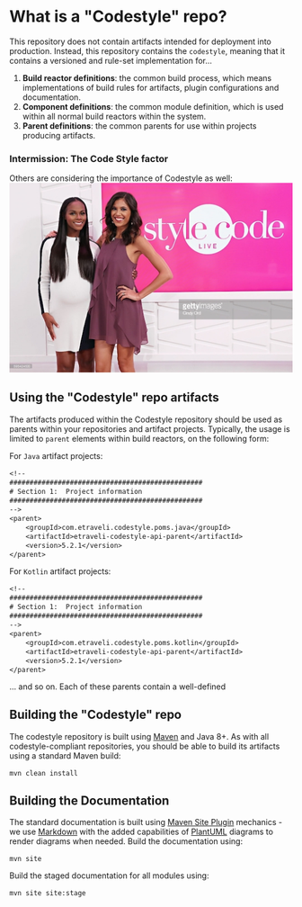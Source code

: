 # What is a "Codestyle" repo?

This repository does not contain artifacts intended for deployment into production.
Instead, this repository contains the `codestyle`, meaning that it contains a versioned 
and rule-set implementation for...

1. **Build reactor definitions**: the common build process, which means implementations of
   build rules for artifacts, plugin configurations and documentation.
2. **Component definitions**: the common module definition, which is used within 
   all normal build reactors within the system.
3. **Parent definitions**: the common parents for use within projects 
   producing artifacts.
   
### Intermission: The Code Style factor

Others are considering the importance of Codestyle as well:
![Code Style](src/site/resources/img/styleCode.jpg "Code in Style...")

## Using the "Codestyle" repo artifacts

The artifacts produced within the Codestyle repository should be used as parents within 
your repositories and artifact projects. Typically, the usage is limited to `parent` 
elements within build reactors, on the following form:

For `Java` artifact projects:

	<!--
    ################################################
    # Section 1:  Project information
    ################################################
    -->
    <parent>
        <groupId>com.etraveli.codestyle.poms.java</groupId>
        <artifactId>etraveli-codestyle-api-parent</artifactId>
        <version>5.2.1</version>
    </parent>
    
For `Kotlin` artifact projects:

	<!--
    ################################################
    # Section 1:  Project information
    ################################################
    -->
    <parent>
        <groupId>com.etraveli.codestyle.poms.kotlin</groupId>
        <artifactId>etraveli-codestyle-api-parent</artifactId>
        <version>5.2.1</version>
    </parent>

... and so on. Each of these parents contain a well-defined    

## Building the "Codestyle" repo

The codestyle repository is built using [Maven](http://maven.apache.org/) and Java 8+.
As with all codestyle-compliant repositories, you should be able to build its artifacts
using a standard Maven build:

	mvn clean install
	
## Building the Documentation

The standard documentation is built using 
[Maven Site Plugin](https://maven.apache.org/plugins/maven-site-plugin/) mechanics - we
use [Markdown](https://daringfireball.net/projects/markdown/syntax) with the added 
capabilities of [PlantUML](http://plantuml.com/) diagrams to render diagrams when needed.
Build the documentation using:

	mvn site
	
Build the staged documentation for all modules using:

	mvn site site:stage	

